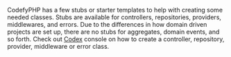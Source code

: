 CodefyPHP has a few stubs or starter templates to help with creating some needed classes. Stubs are available for 
controllers, repositories, providers, middlewares, and errors. Due to the differences in how domain driven projects are set up, 
there are no stubs for aggregates, domain events, and so forth. Check out [Codex](https://codefyphp.com/knowledgebase/codex/) 
console on how to create a controller, repository, provider, middleware or error class.